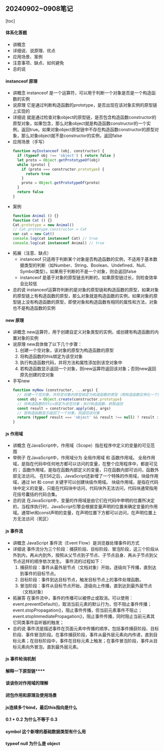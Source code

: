 ## 20240902~0908笔记

[toc]

#### 体系化答题
- 讲概念
- 详细说、说原理、优点
- 应用场景、案例
- 注意事项、缺点、如何避免
- 总的说

#### instanceof 原理
- 讲概念
  instanceof 是一个运算符，可以用于判断一个对象是否是一个构造函数的实例
- 说原理
  它是通过判断构造函数的prototype，是否出现在该对象实例的原型链上实现的
- 详细说
  就是通过检查对象object的原型链，是否包含构造函数constructor的原型对象，如果包含，那么对象object就是构造函数constructor的一个实例，返回true。如果对象object原型链中不存在构造函数constructor的原型对象，那么对象object就不是constructor的实例，返回false
- 应用场景（手写）
  ```JavaScript
  function myInstanceof (obj, constructor) {
    if (typeof obj !== 'object') { return false }
    let proto = Object.getPrototypeOf(obj)
    while (proto) {
      if (proto === constructor.prototype) {
        return true
      }
      proto = Object.getPrototypeOf(proto)
    }
    return false
  }
  ```
- 案例
  ```JavaScript
  function Animal () {}
  function Cat () {}
  Cat.prototype = new Animal()
  // Cat.prototype.constructor = Cat
  var cat = new Cat()
  console.log(cat instanceof Cat) // true
  console.log(cat instanceof Animal) // true
  ```
- 拓展（注意、缺点）
  - instanceof 只适用于判断某个对象是否构造函数的实例，不适用于基本数据类型的判断（如Number、String、Boolean、Undefined、Null、Symbol类型）。如果用于判断的不是一个对象，则会返回false
  - instanceof 是基于对象的原型链去判断的，如果原型链过长，则检查效率会比较低
- 总的说
  instanceof运算符判断的是对象的原型链和构造函数的原型，如果对象的原型链上有构造函数的原型，那么对象就是构造函数的实例，如果对象的原型链上没有构造函数的原型，即使对象和构造函数有相同的属性和方法，对象也不是构造函数的实例


#### new 原理
- 讲概念
  new运算符，用于创建自定义对象类型的实例，或创建有构造函数的内置对象的实例
- 说原理
  new具体做了以下几个步骤：
  1. 创建一个空对象，该对象的原型为构造函数的原型
  2. 将构造函数的this绑定为该空对象
  3. 执行构造函数代码，并将方法和属性添加到该空对象中
  4. 若构造函数显示返回一个对象，则new运算符返回该对象；否则new返回原先创建的空对象
- 手写new
  ```JavaScript
  function myNew (constructor, ...args) {
    // 创建一个空对象，并将空对象的原型绑定为构造函数的原型（用构造函数实例化一个空对象）
    const obj = Object.create(constructor.prototype)
    // 将构造函数的this绑定为该空对象；执行构造函数，获取返回
    const result = constructor.apply(obj, args)
    // 若构造函数显示返回了一个对象，则返回该对象
    return (typeof result === 'object' && result !== null) ? result : obj
  }
  ```

#### js 作用域
- 讲概念
  在JavaScript中，作用域（Scope）指在程序中定义的变量的可见范围
- 举例子
  在JavaScript中，作用域分为 全局作用域 和 函数作用域。
  全局作用域，是指在代码中任何地方都可以访问的变量，在整个应用程序中，都是可见的；
  函数作用域，是指在函数内部定义的变量，只在函数内部可访问，函数外部无法访问。
  在ES6之后，JavaScript还新增了一个特殊的作用域，块级作用域，通过 let 和 const 关键字可以创建块级作用域。
  块级作用域，是指在代码块中定义的变量，只能在代码块中访问，代码块外无法访问，代码块通常指用花括号囊括的代码合集。
- 总的说
  在JavaScript中，变量的作用域是由它们在代码中申明的位置所决定的，当程序执行时，JavaScript引擎会根据变量声明的位置来确定变量的作用域。通常let和const声明的变量，在声明位置下方都可以访问，在声明位置上方无法访问（死区）

#### js 事件流
- 讲概念
  JavaScript 事件流（Event Flow）是浏览器处理事件的方式
- 详细说
  事件流分为三个阶段：捕获阶段、目标阶段、冒泡阶段，这三个阶段从外到内，再从内到外，按照从父节点到子节点、子节点自身、再从子节点到父节点这样的顺序依次发生。
  事件流的过程如下：
  1. 捕获阶段：事件从最外层节点（文档对象）开始，逐级向下传播，直到达到事件的目标节点。
  2. 目标阶段：事件到达目标节点，触发目标节点上的事件处理函数。
  3. 冒泡阶段：事件从目标节点开始，逐级向上传播，直到达到最外层节点（文档对象）
- 拓展答
  在事件流中，事件的传播可以被停止或取消。可以使用：
  event.preventDefault()，取消当前元素的默认行为，但不阻止事件传播；
  event.stopPropagation()，阻止事件传播，但当前元素事件不阻止；
  event.stopImmediatePropagation()，阻止事件传播，同时阻止当前元素其它同类事件监听器的触发；
  <!-- ele.addEventListener(event, func, true / false) 第三个参数可以设定在事件捕获阶段还是冒泡阶段监听和执行 -->
  <!-- 在执行到上述阻止语句之前，已执行的事件不受影响 -->
- 总的说
  事件流是描述事件在页面元素中传播的顺序，包括事件捕获阶段、目标阶段、事件冒泡阶段。在事件捕获阶段，事件从最外层元素向内传递，直到目标元素；在目标阶段中，事件在目标元素上触发；在事件冒泡阶段，事件从目标元素向外冒泡，直到最外层元素。

#### js 事件轮询机制

#### 解释一下原型链****

#### 谈谈你对作用域的理解

#### 闭包作用和原理及使用场景

#### js连续多个bind，最后this指向是什么

#### 0.1 + 0.2 为什么不等于 0.3

#### symbol 这个新增的基础数据类型有什么用

#### typeof null 为什么是 object

